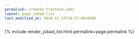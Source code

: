 ```yaml
---
permalink: /remote-frontend-jobs
layout: page-jobad-list
last_modified_at: 2018-11-15T18:57:40+0100
---
```

{% include render_jobad_list.html permalink=page.permalink %}
